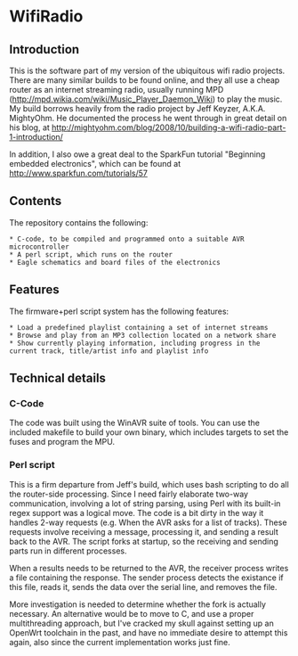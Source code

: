 WifiRadio
=========

Introduction
------------

This is the software part of my version of the ubiquitous wifi radio projects. There are many similar builds to be found online, 
and they all use a cheap router as an internet streaming radio, usually running MPD (http://mpd.wikia.com/wiki/Music_Player_Daemon_Wiki) 
to play the music. My build borrows heavily from the radio project by Jeff Keyzer, A.K.A. MightyOhm. He documented the process he 
went through in great detail on his blog, at http://mightyohm.com/blog/2008/10/building-a-wifi-radio-part-1-introduction/

In addition, I also owe a great deal to the SparkFun tutorial "Beginning embedded electronics", which can be found at 
http://www.sparkfun.com/tutorials/57

Contents
--------

The repository contains the following:

	* C-code, to be compiled and programmed onto a suitable AVR microcontroller
	* A perl script, which runs on the router
	* Eagle schematics and board files of the electronics

Features
--------

The firmware+perl script system has the following features:

	* Load a predefined playlist containing a set of internet streams
	* Browse and play from an MP3 collection located on a network share
	* Show currently playing information, including progress in the current track, title/artist info and playlist info

Technical details
-----------------
	
### C-Code

The code was built using the WinAVR suite of tools. You can use the included makefile to build your own binary, which includes targets to set the fuses and program the MPU.

### Perl script

This is a firm departure from Jeff's build, which uses bash scripting to do all the router-side processing. Since I need fairly elaborate two-way communication, involving
a lot of string parsing, using Perl with its built-in regex support was a logical move. The code is a bit dirty in the way it handles 2-way requests (e.g. When the AVR 
asks for a list of tracks). These requests involve receiving a message, processing it, and sending a result back to the AVR. The script forks at startup, so the receiving
and sending parts run in different processes.

When a results needs to be returned to the AVR, the receiver process writes a file containing the response. The sender process detects the existance if this file, reads it, 
sends the data over the serial line, and removes the file. 

More investigation is needed to determine whether the fork is actually necessary. An alternative would be to move to C, and use a proper multithreading approach, but I've 
cracked my skull against setting up an OpenWrt toolchain in the past, and have no immediate desire to attempt this again, also since the current implementation works just fine.
